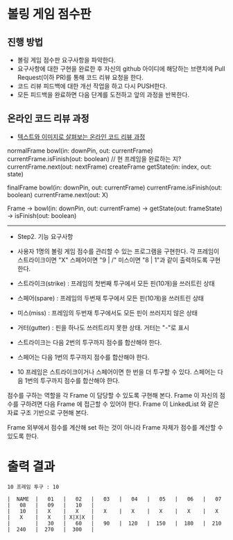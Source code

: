 # 볼링 게임 점수판
## 진행 방법
* 볼링 게임 점수판 요구사항을 파악한다.
* 요구사항에 대한 구현을 완료한 후 자신의 github 아이디에 해당하는 브랜치에 Pull Request(이하 PR)를 통해 코드 리뷰 요청을 한다.
* 코드 리뷰 피드백에 대한 개선 작업을 하고 다시 PUSH한다.
* 모든 피드백을 완료하면 다음 단계를 도전하고 앞의 과정을 반복한다.

## 온라인 코드 리뷰 과정
* [텍스트와 이미지로 살펴보는 온라인 코드 리뷰 과정](https://github.com/next-step/nextstep-docs/tree/master/codereview)


normalFrame
bowl(in: downPin, out: currentFrame)
    currentFrame.isFinish(out: boolean) // 현 프레임을 완료하는 지?
        currentFrame.next(out: nextFrame) createFrame
getState(in: index, out: state)

finalFrame
bowl(in: downPin, out: currentFrame)
    currentFrame.isFinish(out: boolean)
        currentFrame.next(out: X)
         
Frame 
 -> bowl(in: downPin, out: currentFrame)
 -> getState(out: frameState)
 -> isFinish(out: boolean)
 
----
- Step2. 기능 요구사항
- 사용자 1명의 볼링 게임 점수를 관리할 수 있는 프로그램을 구현한다.
각 프레임이 스트라이크이면 "X"
스페어이면 "9 | /"
미스이면 "8 | 1"과 같이 출력하도록 구현한다.

- 스트라이크(strike) : 프레임의 첫번째 투구에서 모든 핀(10개)을 쓰러트린 상태
- 스페어(spare) : 프레임의 두번재 투구에서 모든 핀(10개)을 쓰러트린 상태
- 미스(miss) : 프레임의 두번재 투구에서도 모든 핀이 쓰러지지 않은 상태
- 거터(gutter) : 핀을 하나도 쓰러트리지 못한 상태. 거터는 "-"로 표시
- 스트라이크는 다음 2번의 투구까지 점수를 합산해야 한다. 
- 스페어는 다음 1번의 투구까지 점수를 합산해야 한다.
- 10 프레임은 스트라이크이거나 스페어이면 한 번을 더 투구할 수 있다.
스페어는 다음 1번의 투구까지 점수를 합산해야 한다.

점수를 구하는 역할을 각 Frame 이 담당할 수 있도록 구현해 본다. 
Frame 이 자신의 점수를 구하려면 다음 Frame 에 접근할 수 있어야 한다. 
Frame 이 LinkedList 와 같은 자료 구조 기반으로 구현해 본다.

Frame 외부에서 점수를 계산해 set 하는 것이 아니라 
Frame 자체가 점수를 계산할 수 있도록 한다.

# 출력 결과
```
10 프레임 투구 : 10

|  NAME  |   01   |   02   |   03   |   04   |   05   |   06   |   07   |   08   |   09   |   10   |
|   10   |   X    |   X    |   X    |   X    |   X    |   X    |   X    |   X    |   X    | X|X|X  |
|        |   30   |   60   |   90   |  120   |  150   |  180   |  210   |  240   |  270   |  300   |
```

